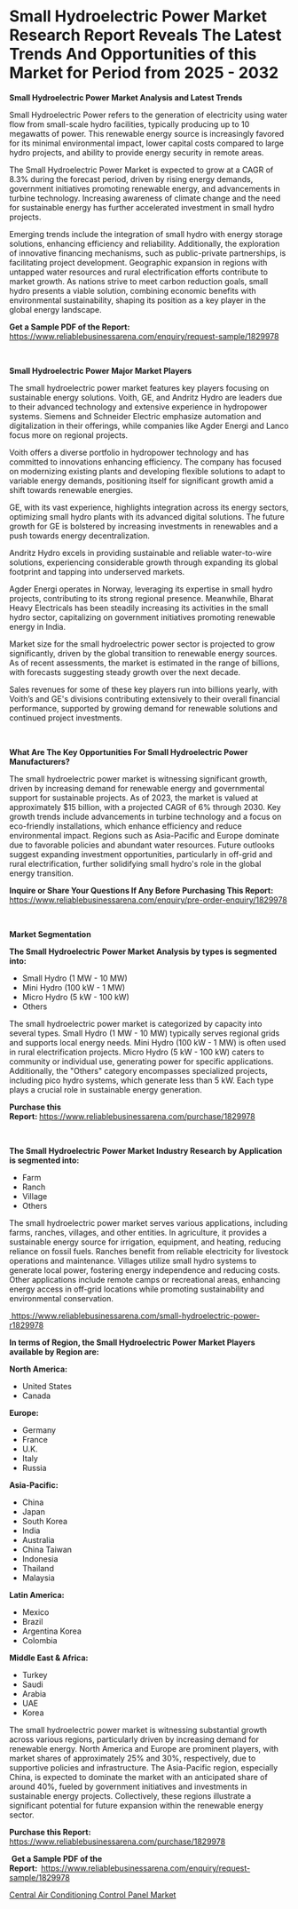 <p><h1>Small Hydroelectric Power Market Research Report Reveals The Latest Trends And Opportunities of this Market for Period from 2025 - 2032</h1></p><p><strong>Small Hydroelectric Power Market Analysis and Latest Trends</strong></p>
<p><p>Small Hydroelectric Power refers to the generation of electricity using water flow from small-scale hydro facilities, typically producing up to 10 megawatts of power. This renewable energy source is increasingly favored for its minimal environmental impact, lower capital costs compared to large hydro projects, and ability to provide energy security in remote areas. </p><p>The Small Hydroelectric Power Market is expected to grow at a CAGR of 8.3% during the forecast period, driven by rising energy demands, government initiatives promoting renewable energy, and advancements in turbine technology. Increasing awareness of climate change and the need for sustainable energy has further accelerated investment in small hydro projects. </p><p>Emerging trends include the integration of small hydro with energy storage solutions, enhancing efficiency and reliability. Additionally, the exploration of innovative financing mechanisms, such as public-private partnerships, is facilitating project development. Geographic expansion in regions with untapped water resources and rural electrification efforts contribute to market growth. As nations strive to meet carbon reduction goals, small hydro presents a viable solution, combining economic benefits with environmental sustainability, shaping its position as a key player in the global energy landscape.</p></p>
<p><strong>Get a Sample PDF of the Report:&nbsp;</strong> <a href="https://www.reliablebusinessarena.com/enquiry/request-sample/1829978?utm_campaign=2322&utm_medium=2&utm_source=Github&utm_content=ia&utm_term=14022025&utm_id=small-hydroelectric-power">https://www.reliablebusinessarena.com/enquiry/request-sample/1829978</a></p>
<p>&nbsp;</p>
<p><strong>Small Hydroelectric Power Major Market Players</strong></p>
<p><p>The small hydroelectric power market features key players focusing on sustainable energy solutions. Voith, GE, and Andritz Hydro are leaders due to their advanced technology and extensive experience in hydropower systems. Siemens and Schneider Electric emphasize automation and digitalization in their offerings, while companies like Agder Energi and Lanco focus more on regional projects.</p><p>Voith offers a diverse portfolio in hydropower technology and has committed to innovations enhancing efficiency. The company has focused on modernizing existing plants and developing flexible solutions to adapt to variable energy demands, positioning itself for significant growth amid a shift towards renewable energies.</p><p>GE, with its vast experience, highlights integration across its energy sectors, optimizing small hydro plants with its advanced digital solutions. The future growth for GE is bolstered by increasing investments in renewables and a push towards energy decentralization.</p><p>Andritz Hydro excels in providing sustainable and reliable water-to-wire solutions, experiencing considerable growth through expanding its global footprint and tapping into underserved markets.</p><p>Agder Energi operates in Norway, leveraging its expertise in small hydro projects, contributing to its strong regional presence. Meanwhile, Bharat Heavy Electricals has been steadily increasing its activities in the small hydro sector, capitalizing on government initiatives promoting renewable energy in India.</p><p>Market size for the small hydroelectric power sector is projected to grow significantly, driven by the global transition to renewable energy sources. As of recent assessments, the market is estimated in the range of billions, with forecasts suggesting steady growth over the next decade.</p><p>Sales revenues for some of these key players run into billions yearly, with Voith’s and GE's divisions contributing extensively to their overall financial performance, supported by growing demand for renewable solutions and continued project investments.</p></p>
<p>&nbsp;</p>
<p><strong>What Are The Key Opportunities For Small Hydroelectric Power Manufacturers?</strong></p>
<p><p>The small hydroelectric power market is witnessing significant growth, driven by increasing demand for renewable energy and governmental support for sustainable projects. As of 2023, the market is valued at approximately $15 billion, with a projected CAGR of 6% through 2030. Key growth trends include advancements in turbine technology and a focus on eco-friendly installations, which enhance efficiency and reduce environmental impact. Regions such as Asia-Pacific and Europe dominate due to favorable policies and abundant water resources. Future outlooks suggest expanding investment opportunities, particularly in off-grid and rural electrification, further solidifying small hydro's role in the global energy transition.</p></p>
<p><strong>Inquire or Share Your Questions If Any Before Purchasing This Report:</strong> <a href="https://www.reliablebusinessarena.com/enquiry/pre-order-enquiry/1829978?utm_campaign=2322&utm_medium=2&utm_source=Github&utm_content=ia&utm_term=14022025&utm_id=small-hydroelectric-power">https://www.reliablebusinessarena.com/enquiry/pre-order-enquiry/1829978</a></p>
<p>&nbsp;</p>
<p><strong>Market Segmentation</strong></p>
<p><strong>The Small Hydroelectric Power Market Analysis by types is segmented into:</strong></p>
<p><ul><li>Small Hydro (1 MW - 10 MW)</li><li>Mini Hydro (100 kW - 1 MW)</li><li>Micro Hydro (5 kW - 100 kW)</li><li>Others</li></ul></p>
<p><p>The small hydroelectric power market is categorized by capacity into several types. Small Hydro (1 MW - 10 MW) typically serves regional grids and supports local energy needs. Mini Hydro (100 kW - 1 MW) is often used in rural electrification projects. Micro Hydro (5 kW - 100 kW) caters to community or individual use, generating power for specific applications. Additionally, the "Others" category encompasses specialized projects, including pico hydro systems, which generate less than 5 kW. Each type plays a crucial role in sustainable energy generation.</p></p>
<p><strong>Purchase this Report:&nbsp;</strong><a href="https://www.reliablebusinessarena.com/purchase/1829978?utm_campaign=2322&utm_medium=2&utm_source=Github&utm_content=ia&utm_term=14022025&utm_id=small-hydroelectric-power">https://www.reliablebusinessarena.com/purchase/1829978</a></p>
<p>&nbsp;</p>
<p><strong>The Small Hydroelectric Power Market Industry Research by Application is segmented into:</strong></p>
<p><ul><li>Farm</li><li>Ranch</li><li>Village</li><li>Others</li></ul></p>
<p><p>The small hydroelectric power market serves various applications, including farms, ranches, villages, and other entities. In agriculture, it provides a sustainable energy source for irrigation, equipment, and heating, reducing reliance on fossil fuels. Ranches benefit from reliable electricity for livestock operations and maintenance. Villages utilize small hydro systems to generate local power, fostering energy independence and reducing costs. Other applications include remote camps or recreational areas, enhancing energy access in off-grid locations while promoting sustainability and environmental conservation.</p></p>
<p><a href="https://www.reliablebusinessarena.com/small-hydroelectric-power-r1829978?utm_campaign=2322&utm_medium=2&utm_source=Github&utm_content=ia&utm_term=14022025&utm_id=small-hydroelectric-power">&nbsp;https://www.reliablebusinessarena.com/small-hydroelectric-power-r1829978</a></p>
<p><strong>In terms of Region, the Small Hydroelectric Power Market Players available by Region are:</strong></p>
<p>
    <p> <strong> North America: </strong>
        <ul>
            <li>United States</li>
            <li>Canada</li>
        </ul>
        </p> 
    <p> <strong> Europe: </strong>
        <ul>
            <li>Germany</li>
            <li>France</li>
            <li>U.K.</li>
            <li>Italy</li>
            <li>Russia</li>
        </ul>
        </p> 
    <p> <strong> Asia-Pacific: </strong>
        <ul>
            <li>China</li>
            <li>Japan</li>
            <li>South Korea</li>
            <li>India</li>
            <li>Australia</li>
            <li>China Taiwan</li>
            <li>Indonesia</li>
            <li>Thailand</li>
            <li>Malaysia</li>
        </ul>
        </p> 
    <p> <strong> Latin America: </strong>
        <ul>
            <li>Mexico</li>
            <li>Brazil</li>
            <li>Argentina Korea</li>
            <li>Colombia</li>
        </ul>
        </p> 
    <p> <strong> Middle East & Africa: </strong>
        <ul>
            <li>Turkey</li>
            <li>Saudi</li>
            <li>Arabia</li>
            <li>UAE</li>
            <li>Korea</li>
        </ul>
    </p>
    </p>
<p><p>The small hydroelectric power market is witnessing substantial growth across various regions, particularly driven by increasing demand for renewable energy. North America and Europe are prominent players, with market shares of approximately 25% and 30%, respectively, due to supportive policies and infrastructure. The Asia-Pacific region, especially China, is expected to dominate the market with an anticipated share of around 40%, fueled by government initiatives and investments in sustainable energy projects. Collectively, these regions illustrate a significant potential for future expansion within the renewable energy sector.</p></p>
<p><strong>Purchase this Report: </strong><a href="https://www.reliablebusinessarena.com/purchase/1829978?utm_campaign=2322&utm_medium=2&utm_source=Github&utm_content=ia&utm_term=14022025&utm_id=small-hydroelectric-power">https://www.reliablebusinessarena.com/purchase/1829978</a></p>
<p>&nbsp;<strong>Get a Sample PDF of the Report:&nbsp;&nbsp;</strong><a href="https://www.reliablebusinessarena.com/enquiry/request-sample/1829978?utm_campaign=2322&utm_medium=2&utm_source=Github&utm_content=ia&utm_term=14022025&utm_id=small-hydroelectric-power">https://www.reliablebusinessarena.com/enquiry/request-sample/1829978</a></p>
<p><strong></strong></p>
<p><p><a href="https://github.com/birnbaumbulah0/Market-Research-Report-List-1/blob/main/central-air-conditioning-control-panel-market.md?utm_campaign=2322&utm_medium=2&utm_source=Github&utm_content=ia&utm_term=14022025&utm_id=small-hydroelectric-power">Central Air Conditioning Control Panel Market</a></p></p>